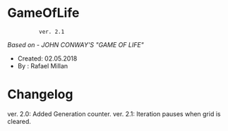 # GameOfLife
              ver. 2.1
              
*Based on - JOHN CONWAY'S "GAME OF LIFE"*

- Created: 02.05.2018
- By : Rafael Millan

# Changelog 

 ver. 2.0:
        Added Generation counter.
 ver. 2.1:
        Iteration pauses when grid is cleared.